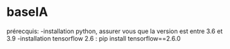# baseIA
prérecquis: 
  -installation python, assurer vous que la version est entre 3.6 et 3.9
  -installation tensorflow 2.6 : pip install tensorflow==2.6.0
